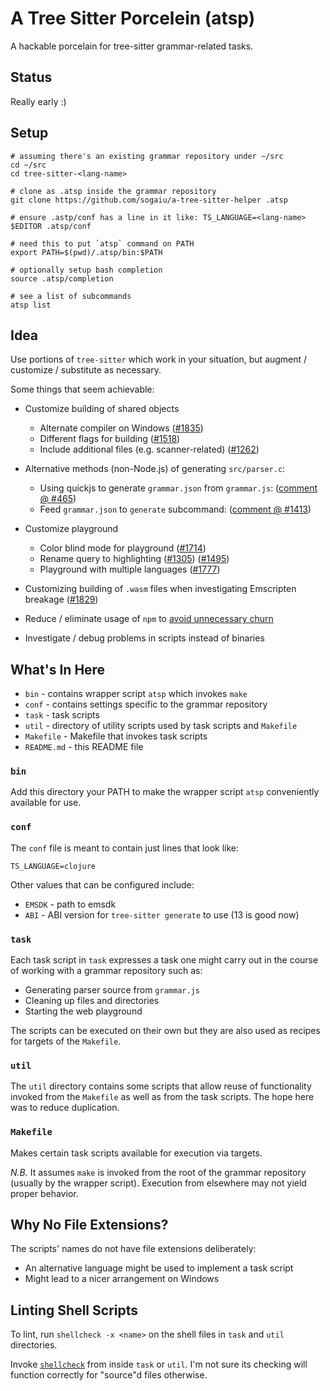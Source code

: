 # A Tree Sitter Porcelein (atsp)

A hackable porcelain for tree-sitter grammar-related tasks.

## Status

Really early :)

## Setup

```
# assuming there's an existing grammar repository under ~/src
cd ~/src
cd tree-sitter-<lang-name>

# clone as .atsp inside the grammar repository
git clone https://github.com/sogaiu/a-tree-sitter-helper .atsp

# ensure .astp/conf has a line in it like: TS_LANGUAGE=<lang-name>
$EDITOR .atsp/conf

# need this to put `atsp` command on PATH
export PATH=$(pwd)/.atsp/bin:$PATH

# optionally setup bash completion
source .atsp/completion

# see a list of subcommands
atsp list
```

## Idea

Use portions of `tree-sitter` which work in your situation, but
augment / customize / substitute as necessary.

Some things that seem achievable:

* Customize building of shared objects
  * Alternate compiler on Windows
    ([#1835](https://github.com/tree-sitter/tree-sitter/pull/1835))
  * Different flags for building
    ([#1518](https://github.com/tree-sitter/tree-sitter/issues/1518))
  * Include additional files (e.g. scanner-related)
    ([#1262](https://github.com/tree-sitter/tree-sitter/issues/1262))

* Alternative methods (non-Node.js) of generating `src/parser.c`:
  * Using quickjs to generate `grammar.json` from `grammar.js`:
  ([comment @ #465](https://github.com/tree-sitter/tree-sitter/issues/465#issuecomment-1371911897))
  * Feed `grammar.json` to `generate` subcommand:
  ([comment @ #1413](https://github.com/tree-sitter/tree-sitter/discussions/1413#discussioncomment-1414650))

* Customize playground
  * Color blind mode for playground
  ([#1714](https://github.com/tree-sitter/tree-sitter/issues/1714))
  * Rename query to highlighting
  ([#1305](https://github.com/tree-sitter/tree-sitter/issues/1305))
  ([#1495](https://github.com/tree-sitter/tree-sitter/pull/1495))
  * Playground with multiple languages
  ([#1777](https://github.com/tree-sitter/tree-sitter/discussions/1777))

* Customizing building of `.wasm` files when investigating Emscripten
  breakage
  ([#1829](https://github.com/tree-sitter/tree-sitter/issues/1829))

* Reduce / eliminate usage of `npm` to [avoid unnecessary
  churn](https://github.com/sogaiu/tree-sitter-clojure/pull/26#issuecomment-1186136996)

* Investigate / debug problems in scripts instead of binaries

## What's In Here

* `bin` - contains wrapper script `atsp` which invokes `make`
* `conf` - contains settings specific to the grammar repository
* `task` - task scripts
* `util` - directory of utility scripts used by task scripts and `Makefile`
* `Makefile` - Makefile that invokes task scripts
* `README.md` - this README file

### `bin`

Add this directory your PATH to make the wrapper script `atsp`
conveniently available for use.

### `conf`

The `conf` file is meant to contain just lines that look like:

```
TS_LANGUAGE=clojure
```

Other values that can be configured include:

* `EMSDK` - path to emsdk
* `ABI` - ABI version for `tree-sitter generate` to use (13 is good now)

### `task`

Each task script in `task` expresses a task one might carry out in the
course of working with a grammar repository such as:

* Generating parser source from `grammar.js`
* Cleaning up files and directories
* Starting the web playground

The scripts can be executed on their own but they are also used as
recipes for targets of the `Makefile`.

### `util`

The `util` directory contains some scripts that allow reuse of
functionality invoked from the `Makefile` as well as from the task
scripts.  The hope here was to reduce duplication.

### `Makefile`

Makes certain task scripts available for execution via targets.

_N.B._ It assumes `make` is invoked from the root of the grammar
repository (usually by the wrapper script).  Execution from
elsewhere may not yield proper behavior.

## Why No File Extensions?

The scripts' names do not have file extensions deliberately:

* An alternative language might be used to implement a task script
* Might lead to a nicer arrangement on Windows

## Linting Shell Scripts

To lint, run `shellcheck -x <name>` on the shell files in `task`
and `util` directories.

Invoke [`shellcheck`](https://github.com/koalaman/shellcheck) from
inside `task` or `util`.  I'm not sure its checking will function
correctly for "source"d files otherwise.

